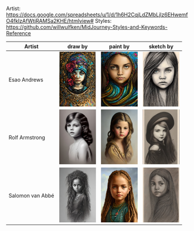 Artist: https://docs.google.com/spreadsheets/u/1/d/1h6H2CqjLdZMbLjlz6EHwemfO4fkIzAfWtjRAMSa2KHE/htmlview#
Styles: https://github.com/willwulfken/MidJourney-Styles-and-Keywords-Reference

| Artist | draw by | paint by | sketch by |
| --- | --- | --- | --- |
| Esao Andrews | <img src="./Assets/Caracters/DrawBy/EsaoAndrews.jpg" width="100"> | <img src="./Assets/Caracters/PaintBy/EsaoAndrews.jpg" width="100"> | <img src="./Assets/Caracters/SketchBy/EsaoAndrews.jpg" width="100"> |
| Rolf Armstrong | <img src="./Assets/Caracters/DrawBy/RolfArmstrong.jpg" width="100"> | <img src="./Assets/Caracters/PaintBy/RolfArmstrong.jpg" width="100"> | <img src="./Assets/Caracters/SketchBy/RolfArmstrong.jpg" width="100"> |
| Salomon van Abbé | <img src="./Assets/Caracters/DrawBy/SalomonVanAbbe.jpg" width="100"> | <img src="./Assets/Caracters/PaintBy/SalomonVanAbbe.jpg" width="100"> | <img src="./Assets/Caracters/SketchBy/SalomonVanAbbe.jpg" width="100"> |

